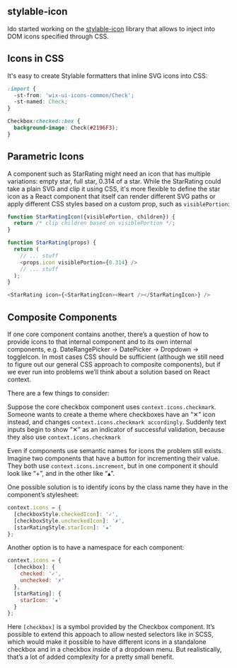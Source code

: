 ## stylable-icon

Ido started working on the [stylable-icon](https://github.com/wix/stylable-icon) library that allows to inject into DOM icons specified through CSS.

## Icons in CSS

It's easy to create Stylable formatters that inline SVG icons into CSS:
~~~css
:import {
  -st-from: 'wix-ui-icons-common/Check';
  -st-named: Check;
}

Checkbox:checked::box {
  background-image: Check(#2196F3);
}
~~~

## Parametric Icons
A component such as StarRating might need an icon that has multiple variations: empty star, full star, 0.314 of a star. While the StarRating could take a plain SVG and clip it using CSS, it's more flexible to define the star icon as a React component that itself can render different SVG paths or apply different CSS styles based on a custom prop, such as `visiblePortion`:

~~~js
function StarRatingIcon({visiblePortion, children}) {
  return /* clip children based on visiblePortion */;
}

function StarRating(props) {
  return (
    // ... stuff
    <props.icon visiblePortion={0.314} />
    // ... stuff
  );
}

<StarRating icon={<StarRatingIcon><Heart /></StarRatingIcon>} />
~~~

## Composite Components

If one core component contains another, there’s a question of how to provide icons to that internal component and to its own internal components, e.g. DateRangePicker → DatePicker → Dropdown → toggleIcon. In most cases CSS should be sufficient (although we still need to figure out our general CSS approach to composite components), but if we ever run into problems we’ll think about a solution based on React context.

There are a few things to consider:

Suppose the core checkbox component uses `context.icons.checkmark`. Someone wants to create a theme where checkboxes have an “✕” icon instead, and changes `context.icons.checkmark accordingly`. Suddenly text inputs begin to show “✕” as an indicator of successful validation, because they also use `context.icons.checkmark`

Even if components use semantic names for icons the problem still exists. Imagine two components that have a button for incrementing their value. They both use `context.icons.increment`, but in one component it should look like “+”, and in the other like “▴”.

One possible solution is to identify icons by the class name they have in the component’s stylesheet:

~~~js
context.icons = {
  [checkboxStyle.checkedIcon]: '✓',
  [checkboxStyle.uncheckedIcon]: '✗',
  [starRatingStyle.starIcon]: '★'
};
~~~

Another option is to have a namespace for each component:

~~~js
context.icons = {
  [checkbox]: {
    checked: '✓',
    unchecked: '✗'
  },
  [starRating]: {
    starIcon: '★'
  }
};
~~~

Here `[checkbox]` is a symbol provided by the Checkbox component. It’s possible to extend this appoach to allow nested selectors like in SCSS, which would make it possible to have different icons in a standalone checkbox and in a checkbox inside of a dropdown menu. But realistically, that’s a lot of added complexity for a pretty small benefit.

